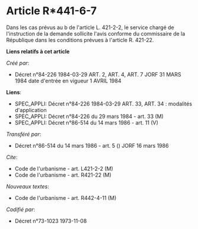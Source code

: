 # Article R*441-6-7

Dans les cas prévus au b de l'article L. 421-2-2, le service chargé de l'instruction de la demande sollicite l'avis conforme
du commissaire de la République dans les conditions prévues à l'article R. 421-22.

**Liens relatifs à cet article**

_Créé par_:

  - Décret n°84-226 1984-03-29 ART. 2, ART. 4, ART. 7 JORF 31 MARS 1984 date d'entrée en vigueur 1 AVRIL 1984

**Liens**:

  - SPEC_APPLI: Décret n°84-226 1984-03-29 ART. 33, ART. 34 : modalités d'application
  - SPEC_APPLI: Décret n°84-226 du 29 mars 1984 - art. 33 (M)
  - SPEC_APPLI: Décret n°86-514 du 14 mars 1986 - art. 11 (V)

_Transféré par_:

  - Décret n°86-514 du 14 mars 1986 - art. 5 () JORF 16 mars 1986

_Cite_:

  - Code de l'urbanisme - art. L421-2-2 (M)
  - Code de l'urbanisme - art. R421-22 (M)

_Nouveaux textes_:

  - Code de l'urbanisme - art. R442-4-11 (M)

_Codifié par_:

  - Décret n°73-1023 1973-11-08
